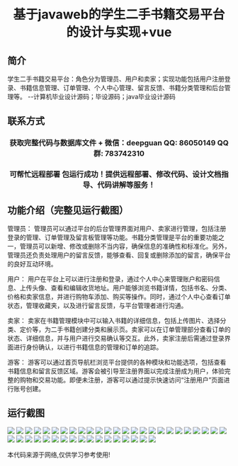 <p><h1 align="center">基于javaweb的学生二手书籍交易平台的设计与实现+vue</h1></p>

## 简介
学生二手书籍交易平台：角色分为管理员、用户和卖家；实现功能包括用户注册登录、书籍信息管理、订单管理、个人中心管理、留言反馈、书籍分类管理和后台管理等。    --计算机毕业设计源码；毕设源码；java毕业设计源码


## 联系方式
<p><h3 align="center">获取完整代码与数据库文件 + 微信：deepguan QQ: 86050149 QQ群: 783742310</h3></p>
<p><h3 align="center">可帮忙远程部署 包运行成功！提供远程部署、修改代码、设计文档指导、代码讲解等服务！</h3></p>

## 功能介绍（完整见运行截图）
管理员： 管理员可以通过平台的后台管理界面对用户、卖家进行管理，包括注册登录的管理、订单管理及留言板管理等功能。书籍分类管理是平台的重要功能之一，管理员可以新增、修改或删除不当内容，确保信息的准确性和标准化。另外，管理员还负责处理用户的留言反馈，能够查看、回复或删除添加的留言，确保平台的良好互动环境。

用户： 用户在平台上可以进行注册和登录，通过个人中心来管理账户和密码信息、上传头像、查看和编辑收货地址。用户能够浏览书籍详情，包括书名、分类、价格和卖家信息，并进行购物车添加、购买等操作。同时，通过个人中心查看订单状态，管理收藏夹，以及进行留言反馈，与平台管理者进行沟通。

卖家： 卖家在书籍管理模块中可以输入书籍的详细信息，包括上传图片、选择分类、定价等，为二手书籍创建分类和展示页。卖家可以在订单管理部分查看订单的状态、详细信息，并与用户进行交易确认等交互。此外，卖家注册后需通过登录界面进行身份确认，以进行书籍信息的管理和订单的追踪。

游客： 游客可以通过首页导航栏浏览平台提供的各种模块和功能选项，包括查看书籍信息和留言反馈区域。游客会被引导至注册界面以完成注册成为用户，体验完整的购物和交易功能。即便未注册，游客可以通过提示快速访问“注册用户”页面进行账号创建。


## 运行截图
![](https://bs-1329754181.cos.ap-shanghai.myqcloud.com/ssm/StudentSecondHandBookTradingPlatform/img/001.jpg)
![](https://bs-1329754181.cos.ap-shanghai.myqcloud.com/ssm/StudentSecondHandBookTradingPlatform/img/002.jpg)
![](https://bs-1329754181.cos.ap-shanghai.myqcloud.com/ssm/StudentSecondHandBookTradingPlatform/img/003.jpg)
![](https://bs-1329754181.cos.ap-shanghai.myqcloud.com/ssm/StudentSecondHandBookTradingPlatform/img/004.jpg)
![](https://bs-1329754181.cos.ap-shanghai.myqcloud.com/ssm/StudentSecondHandBookTradingPlatform/img/005.jpg)
![](https://bs-1329754181.cos.ap-shanghai.myqcloud.com/ssm/StudentSecondHandBookTradingPlatform/img/006.jpg)
![](https://bs-1329754181.cos.ap-shanghai.myqcloud.com/ssm/StudentSecondHandBookTradingPlatform/img/007.jpg)
![](https://bs-1329754181.cos.ap-shanghai.myqcloud.com/ssm/StudentSecondHandBookTradingPlatform/img/008.jpg)
![](https://bs-1329754181.cos.ap-shanghai.myqcloud.com/ssm/StudentSecondHandBookTradingPlatform/img/009.jpg)
![](https://bs-1329754181.cos.ap-shanghai.myqcloud.com/ssm/StudentSecondHandBookTradingPlatform/img/010.jpg)
![](https://bs-1329754181.cos.ap-shanghai.myqcloud.com/ssm/StudentSecondHandBookTradingPlatform/img/011.jpg)
![](https://bs-1329754181.cos.ap-shanghai.myqcloud.com/ssm/StudentSecondHandBookTradingPlatform/img/012.jpg)
![](https://bs-1329754181.cos.ap-shanghai.myqcloud.com/ssm/StudentSecondHandBookTradingPlatform/img/013.jpg)
![](https://bs-1329754181.cos.ap-shanghai.myqcloud.com/ssm/StudentSecondHandBookTradingPlatform/img/014.jpg)
![](https://bs-1329754181.cos.ap-shanghai.myqcloud.com/ssm/StudentSecondHandBookTradingPlatform/img/015.jpg)
![](https://bs-1329754181.cos.ap-shanghai.myqcloud.com/ssm/StudentSecondHandBookTradingPlatform/img/016.jpg)
![](https://bs-1329754181.cos.ap-shanghai.myqcloud.com/ssm/StudentSecondHandBookTradingPlatform/img/017.jpg)
![](https://bs-1329754181.cos.ap-shanghai.myqcloud.com/ssm/StudentSecondHandBookTradingPlatform/img/018.jpg)
![](https://bs-1329754181.cos.ap-shanghai.myqcloud.com/ssm/StudentSecondHandBookTradingPlatform/img/019.jpg)
![](https://bs-1329754181.cos.ap-shanghai.myqcloud.com/ssm/StudentSecondHandBookTradingPlatform/img/020.jpg)
![](https://bs-1329754181.cos.ap-shanghai.myqcloud.com/ssm/StudentSecondHandBookTradingPlatform/img/021.jpg)
![](https://bs-1329754181.cos.ap-shanghai.myqcloud.com/ssm/StudentSecondHandBookTradingPlatform/img/022.jpg)
![](https://bs-1329754181.cos.ap-shanghai.myqcloud.com/ssm/StudentSecondHandBookTradingPlatform/img/023.jpg)
![](https://bs-1329754181.cos.ap-shanghai.myqcloud.com/ssm/StudentSecondHandBookTradingPlatform/img/024.jpg)
![](https://bs-1329754181.cos.ap-shanghai.myqcloud.com/ssm/StudentSecondHandBookTradingPlatform/img/025.jpg)
![](https://bs-1329754181.cos.ap-shanghai.myqcloud.com/ssm/StudentSecondHandBookTradingPlatform/img/026.jpg)
![](https://bs-1329754181.cos.ap-shanghai.myqcloud.com/ssm/StudentSecondHandBookTradingPlatform/img/027.jpg)
![](https://bs-1329754181.cos.ap-shanghai.myqcloud.com/ssm/StudentSecondHandBookTradingPlatform/img/028.jpg)
![](https://bs-1329754181.cos.ap-shanghai.myqcloud.com/ssm/StudentSecondHandBookTradingPlatform/img/029.jpg)
![](https://bs-1329754181.cos.ap-shanghai.myqcloud.com/ssm/StudentSecondHandBookTradingPlatform/img/030.jpg)
![](https://bs-1329754181.cos.ap-shanghai.myqcloud.com/ssm/StudentSecondHandBookTradingPlatform/img/031.jpg)
![](https://bs-1329754181.cos.ap-shanghai.myqcloud.com/ssm/StudentSecondHandBookTradingPlatform/img/032.jpg)
![](https://bs-1329754181.cos.ap-shanghai.myqcloud.com/ssm/StudentSecondHandBookTradingPlatform/img/033.jpg)
![](https://bs-1329754181.cos.ap-shanghai.myqcloud.com/ssm/StudentSecondHandBookTradingPlatform/img/034.jpg)
![](https://bs-1329754181.cos.ap-shanghai.myqcloud.com/ssm/StudentSecondHandBookTradingPlatform/img/035.jpg)
![](https://bs-1329754181.cos.ap-shanghai.myqcloud.com/ssm/StudentSecondHandBookTradingPlatform/img/036.jpg)
![](https://bs-1329754181.cos.ap-shanghai.myqcloud.com/ssm/StudentSecondHandBookTradingPlatform/img/037.jpg)
![](https://bs-1329754181.cos.ap-shanghai.myqcloud.com/ssm/StudentSecondHandBookTradingPlatform/img/038.jpg)
![](https://bs-1329754181.cos.ap-shanghai.myqcloud.com/ssm/StudentSecondHandBookTradingPlatform/img/039.jpg)
![](https://bs-1329754181.cos.ap-shanghai.myqcloud.com/ssm/StudentSecondHandBookTradingPlatform/img/040.jpg)
![](https://bs-1329754181.cos.ap-shanghai.myqcloud.com/ssm/StudentSecondHandBookTradingPlatform/img/041.jpg)
![](https://bs-1329754181.cos.ap-shanghai.myqcloud.com/ssm/StudentSecondHandBookTradingPlatform/img/042.jpg)

<p>本代码来源于网络,仅供学习参考使用!</p>
